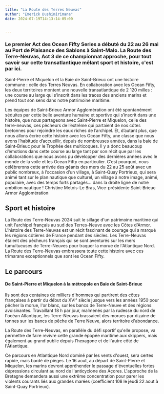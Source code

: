 ```yaml
---
title: "La Route des Terres Neuvas"
author: "Emerick Dushimirimana"
date: 2024-07-19T14:13:14-05:00


---
```


### Le premier Act des Ocean Fifty Series a débuté du 22 au 26 mai au Port de Plaisance des Sablons à Saint-Malo. La Route des Terre-Neuvas, Act 3 de ce championnat approche, pour tout savoir sur cette transatlantique mêlant sport et histoire, c'est par ici.

Saint-Pierre et Miquelon et la Baie de Saint-Brieuc ont une histoire commune : celle des Terres Neuvas. En collaboration avec les Ocean Fifty, les deux territoires montent une nouvelle transatlantique de 2 120 milles : une course au large qui s’inscrit dans les traces des anciens marins et prend tout son sens dans notre patrimoine maritime.

Les équipes de Saint-Brieuc Armor Agglomération ont été spontanément séduites par cette belle aventure humaine et sportive qui s’inscrit dans une histoire, que nous partageons avec Saint-Pierre et Miquelon, celle des terre-neuvas, ces pêcheurs de l’extrême qui partaient de nos côtes bretonnes pour rejoindre les eaux riches de l’archipel. Et, d’autant plus, que nous allons écrire cette histoire avec les Ocean Fifty, une classe que nous avons l’habitude d’accueillir, depuis de nombreuses années, dans la baie de Saint-Brieuc pour le Trophée des multicoques. 
Il y a donc beaucoup d’émotions dans cette course au large tant par son récit que par les collaborations que nous avons pu développer des dernières années avec le monde de la voile et les Ocean Fifty en particulier. C’est pourquoi, nous célébrerons cette arrivée des géants des mers du 22 au 25 août avec un public nombreux, à l’occasion d’un village, à Saint-Quay Portrieux, qui sera animé tant sur le plan nautique que culturel, un village à notre image, animé, populaire, avec des temps forts partagés... dans la droite ligne de notre ambition nautique ! 
Christine Metois-Le Bras, Vice-présidente Saint-Brieuc Armor Agglomération

## Sport et histoire

La Route des Terre-Neuvas 2024 suit le sillage d'un patrimoine maritime qui unit l'archipel français au sud des Terres-Neuve avec les Côtes d'Armor. L'histoire des Terre-Neuvas est un récit fascinant de courage qui a marqué les régions côtières de France pendant des siècles. Les Terre-Neuvas étaient des pêcheurs français qui se sont aventurés sur les mers tumultueuses de Terre-Neuves pour traquer la morue de l'Atlantique Nord. La Route des Terre-Neuvas embrassera toute cette histoire avec ces trimarans exceptionnels que sont les Ocean Fifty.

## Le parcours 
#### De Saint-Pierre et Miquelon à la métropole en Baie de Saint-Brieuc

Ils sont des centaines de milliers d'hommes qui partirent des côtes françaises à partir du début du XVIᵉ siècle jusque vers les années 1950 pour pêcher la morue, l'or blanc, sur les bancs de Terre-Neuve et des régions avoisinantes. Travaillant 18 h par jour, malmenés par la rudesse du nord de l'océan Atlantique, les Terre-Neuvas brassaient des morues par dizaine de tonnes sur les bancs de pêche de Terre Neuve, alors territoire d'abondance.

La Route des Terre-Neuvas, en parallèle du défi sportif qu'elle propose, va permettre de faire revivre cette grande épopée maritime aux skippers, mais également au grand public depuis l'hexagone et de l'autre côté de l'Atlantique.

Ce parcours en Atlantique Nord dominé par les vents d'ouest, sera certes rapide, mais bardé de pièges. Le 16 aout, au départ de Saint-Pierre et Miquelon, les marins devront appréhender le passage d'éventuelles fortes dépressions circulant au nord de l'anticyclone des Açores. L'approche de la Bretagne demandera aussi une extrême concentration pour parer les violents courants liés aux grandes marées (coefficient 108 le jeudi 22 aout à Saint-Quay Portrieux).